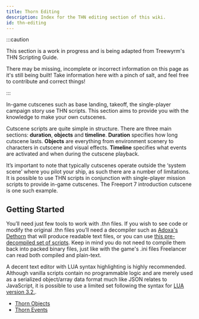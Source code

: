 ```yaml
---
title: Thorn Editing
description: Index for the THN editing section of this wiki.
id: thn-editing
---
```


:::caution

This section is a work in progress and is being adapted from Treewyrm's THN Scripting Guide.

There may be missing, incomplete or incorrect information on this page as it's still being built! Take information here with a pinch of salt, and feel free to contribute and correct things!

:::

In-game cutscenes such as base landing, takeoff, the single-player campaign story use THN scripts. This section aims to provide you with the knowledge to make your own cutscenes.

Cutscene scripts are quite simple in structure. There are three main sections: **duration**, **objects** and **timeline**. **Duration** specifies how long cutscene lasts. **Objects** are everything from environment scenery to characters in cutscene and visual effects. **Timeline** specifies what events are activated and when during the cutscene playback.

It’s important to note that typically cutscenes operate outside the ‘system scene’ where you pilot your ship, as such there are a number of limitations. It is possible to use THN scripts in conjunction with single-player mission scripts to provide in-game cutscenes. The Freeport 7 introduction cutscene is one such example.

## Getting Started

You’ll need just few tools to work with .thn files. If you wish to see code or modify the original .thn files you’ll need a decompiler such as [Adoxa's Dethorn](http://adoxa.altervista.org/freelancer/tools.html#dethorn) that will produce readable text files, or you can use [this pre-decompiled set of scripts](https://github.com/TheStarport/freelancer-dethorned). Keep in mind you do not need to compile them back into packed binary files, just like with the game's .ini files Freelancer can read both compiled and plain-text.

A decent text editor with LUA syntax highlighting is highly recommended. Although vanilla scripts contain no programmable logic and are merely used as a serialized object/array data format much like JSON relates to JavaScript, it is possible to use a limited set following the syntax for [LUA version 3.2.](https://www.lua.org/manual/3.2/manual.html).

- [Thorn Objects](./thorn-objects.md)
- [Thorn Events](./thorn-events.md)